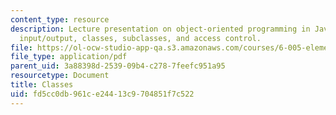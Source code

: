 ```yaml
---
content_type: resource
description: Lecture presentation on object-oriented programming in Java, exceptions,
  input/output, classes, subclasses, and access control.
file: https://ol-ocw-studio-app-qa.s3.amazonaws.com/courses/6-005-elements-of-software-construction-fall-2008/fd5cc0db961ce24413c9704851f7c522_MIT6_005f08_lec02.pdf
file_type: application/pdf
parent_uid: 3a88398d-2539-09b4-c278-7feefc951a95
resourcetype: Document
title: Classes
uid: fd5cc0db-961c-e244-13c9-704851f7c522
---
```

